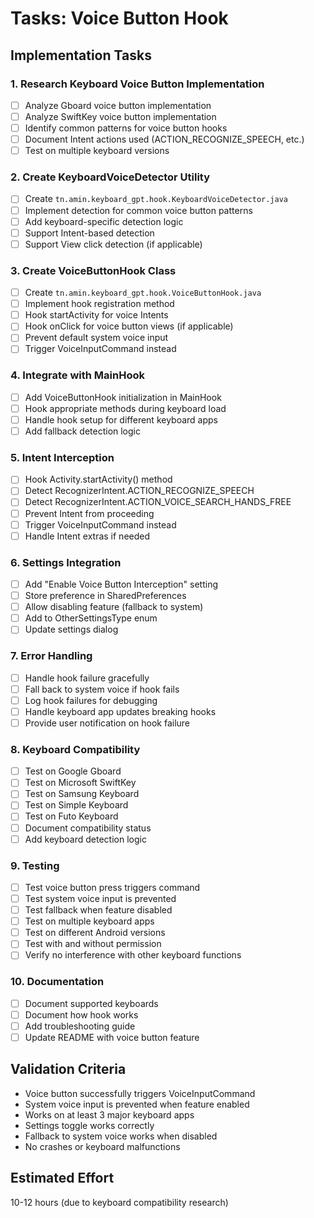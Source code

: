 # Tasks: Voice Button Hook

## Implementation Tasks

### 1. Research Keyboard Voice Button Implementation
- [ ] Analyze Gboard voice button implementation
- [ ] Analyze SwiftKey voice button implementation
- [ ] Identify common patterns for voice button hooks
- [ ] Document Intent actions used (ACTION_RECOGNIZE_SPEECH, etc.)
- [ ] Test on multiple keyboard versions

### 2. Create KeyboardVoiceDetector Utility
- [ ] Create `tn.amin.keyboard_gpt.hook.KeyboardVoiceDetector.java`
- [ ] Implement detection for common voice button patterns
- [ ] Add keyboard-specific detection logic
- [ ] Support Intent-based detection
- [ ] Support View click detection (if applicable)

### 3. Create VoiceButtonHook Class
- [ ] Create `tn.amin.keyboard_gpt.hook.VoiceButtonHook.java`
- [ ] Implement hook registration method
- [ ] Hook startActivity for voice Intents
- [ ] Hook onClick for voice button views (if applicable)
- [ ] Prevent default system voice input
- [ ] Trigger VoiceInputCommand instead

### 4. Integrate with MainHook
- [ ] Add VoiceButtonHook initialization in MainHook
- [ ] Hook appropriate methods during keyboard load
- [ ] Handle hook setup for different keyboard apps
- [ ] Add fallback detection logic

### 5. Intent Interception
- [ ] Hook Activity.startActivity() method
- [ ] Detect RecognizerIntent.ACTION_RECOGNIZE_SPEECH
- [ ] Detect RecognizerIntent.ACTION_VOICE_SEARCH_HANDS_FREE
- [ ] Prevent Intent from proceeding
- [ ] Trigger VoiceInputCommand instead
- [ ] Handle Intent extras if needed

### 6. Settings Integration
- [ ] Add "Enable Voice Button Interception" setting
- [ ] Store preference in SharedPreferences
- [ ] Allow disabling feature (fallback to system)
- [ ] Add to OtherSettingsType enum
- [ ] Update settings dialog

### 7. Error Handling
- [ ] Handle hook failure gracefully
- [ ] Fall back to system voice if hook fails
- [ ] Log hook failures for debugging
- [ ] Handle keyboard app updates breaking hooks
- [ ] Provide user notification on hook failure

### 8. Keyboard Compatibility
- [ ] Test on Google Gboard
- [ ] Test on Microsoft SwiftKey
- [ ] Test on Samsung Keyboard
- [ ] Test on Simple Keyboard
- [ ] Test on Futo Keyboard
- [ ] Document compatibility status
- [ ] Add keyboard detection logic

### 9. Testing
- [ ] Test voice button press triggers command
- [ ] Test system voice input is prevented
- [ ] Test fallback when feature disabled
- [ ] Test on multiple keyboard apps
- [ ] Test on different Android versions
- [ ] Test with and without permission
- [ ] Verify no interference with other keyboard functions

### 10. Documentation
- [ ] Document supported keyboards
- [ ] Document how hook works
- [ ] Add troubleshooting guide
- [ ] Update README with voice button feature

## Validation Criteria
- Voice button successfully triggers VoiceInputCommand
- System voice input is prevented when feature enabled
- Works on at least 3 major keyboard apps
- Settings toggle works correctly
- Fallback to system voice works when disabled
- No crashes or keyboard malfunctions

## Estimated Effort
10-12 hours (due to keyboard compatibility research)

